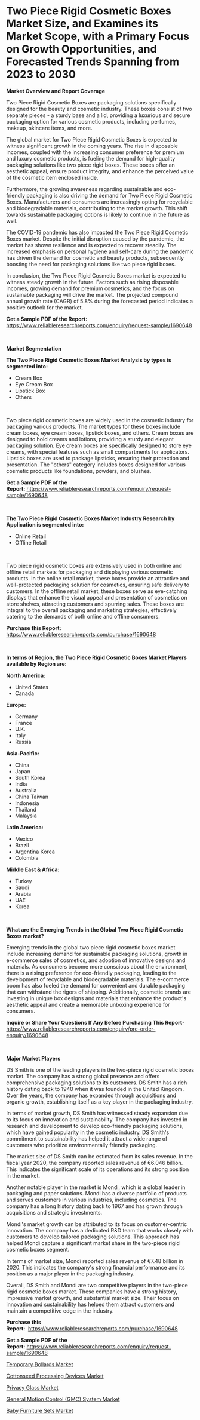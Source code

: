 <p><h1>Two Piece Rigid Cosmetic Boxes Market Size, and Examines its Market Scope, with a Primary Focus on Growth Opportunities, and Forecasted Trends Spanning from 2023 to 2030</h1></p><p><strong>Market Overview and Report Coverage</strong></p>
<p><p>Two Piece Rigid Cosmetic Boxes are packaging solutions specifically designed for the beauty and cosmetic industry. These boxes consist of two separate pieces - a sturdy base and a lid, providing a luxurious and secure packaging option for various cosmetic products, including perfumes, makeup, skincare items, and more.</p><p>The global market for Two Piece Rigid Cosmetic Boxes is expected to witness significant growth in the coming years. The rise in disposable incomes, coupled with the increasing consumer preference for premium and luxury cosmetic products, is fueling the demand for high-quality packaging solutions like two piece rigid boxes. These boxes offer an aesthetic appeal, ensure product integrity, and enhance the perceived value of the cosmetic item enclosed inside.</p><p>Furthermore, the growing awareness regarding sustainable and eco-friendly packaging is also driving the demand for Two Piece Rigid Cosmetic Boxes. Manufacturers and consumers are increasingly opting for recyclable and biodegradable materials, contributing to the market growth. This shift towards sustainable packaging options is likely to continue in the future as well.</p><p>The COVID-19 pandemic has also impacted the Two Piece Rigid Cosmetic Boxes market. Despite the initial disruption caused by the pandemic, the market has shown resilience and is expected to recover steadily. The increased emphasis on personal hygiene and self-care during the pandemic has driven the demand for cosmetic and beauty products, subsequently boosting the need for packaging solutions like two piece rigid boxes.</p><p>In conclusion, the Two Piece Rigid Cosmetic Boxes market is expected to witness steady growth in the future. Factors such as rising disposable incomes, growing demand for premium cosmetics, and the focus on sustainable packaging will drive the market. The projected compound annual growth rate (CAGR) of 5.8% during the forecasted period indicates a positive outlook for the market.</p></p>
<p><strong>Get a Sample PDF of the Report:</strong> <a href="https://www.reliableresearchreports.com/enquiry/request-sample/1690648">https://www.reliableresearchreports.com/enquiry/request-sample/1690648</a></p>
<p>&nbsp;</p>
<p><strong>Market Segmentation</strong></p>
<p><strong>The Two Piece Rigid Cosmetic Boxes Market Analysis by types is segmented into:</strong></p>
<p><ul><li>Cream Box</li><li>Eye Cream Box</li><li>Lipstick Box</li><li>Others</li></ul></p>
<p>&nbsp;</p>
<p><p>Two piece rigid cosmetic boxes are widely used in the cosmetic industry for packaging various products. The market types for these boxes include cream boxes, eye cream boxes, lipstick boxes, and others. Cream boxes are designed to hold creams and lotions, providing a sturdy and elegant packaging solution. Eye cream boxes are specifically designed to store eye creams, with special features such as small compartments for applicators. Lipstick boxes are used to package lipsticks, ensuring their protection and presentation. The "others" category includes boxes designed for various cosmetic products like foundations, powders, and blushes.</p></p>
<p><strong>Get a Sample PDF of the Report:</strong>&nbsp;<a href="https://www.reliableresearchreports.com/enquiry/request-sample/1690648">https://www.reliableresearchreports.com/enquiry/request-sample/1690648</a></p>
<p>&nbsp;</p>
<p><strong>The Two Piece Rigid Cosmetic Boxes Market Industry Research by Application is segmented into:</strong></p>
<p><ul><li>Online Retail</li><li>Offline Retail</li></ul></p>
<p>&nbsp;</p>
<p><p>Two piece rigid cosmetic boxes are extensively used in both online and offline retail markets for packaging and displaying various cosmetic products. In the online retail market, these boxes provide an attractive and well-protected packaging solution for cosmetics, ensuring safe delivery to customers. In the offline retail market, these boxes serve as eye-catching displays that enhance the visual appeal and presentation of cosmetics on store shelves, attracting customers and spurring sales. These boxes are integral to the overall packaging and marketing strategies, effectively catering to the demands of both online and offline consumers.</p></p>
<p><strong>Purchase this Report:</strong>&nbsp; <a href="https://www.reliableresearchreports.com/purchase/1690648">https://www.reliableresearchreports.com/purchase/1690648</a></p>
<p>&nbsp;</p>
<p><strong>In terms of Region, the Two Piece Rigid Cosmetic Boxes Market Players available by Region are:</strong></p>
<p>
    <p> <strong> North America: </strong>
        <ul>
            <li>United States</li>
            <li>Canada</li>
        </ul>
        </p> 
    <p> <strong> Europe: </strong>
        <ul>
            <li>Germany</li>
            <li>France</li>
            <li>U.K.</li>
            <li>Italy</li>
            <li>Russia</li>
        </ul>
        </p> 
    <p> <strong> Asia-Pacific: </strong>
        <ul>
            <li>China</li>
            <li>Japan</li>
            <li>South Korea</li>
            <li>India</li>
            <li>Australia</li>
            <li>China Taiwan</li>
            <li>Indonesia</li>
            <li>Thailand</li>
            <li>Malaysia</li>
        </ul>
        </p> 
    <p> <strong> Latin America: </strong>
        <ul>
            <li>Mexico</li>
            <li>Brazil</li>
            <li>Argentina Korea</li>
            <li>Colombia</li>
        </ul>
        </p> 
    <p> <strong> Middle East & Africa: </strong>
        <ul>
            <li>Turkey</li>
            <li>Saudi</li>
            <li>Arabia</li>
            <li>UAE</li>
            <li>Korea</li>
        </ul>
    </p>
    </p>
<p>&nbsp;</p>
<p><strong>What are the Emerging Trends in the Global Two Piece Rigid Cosmetic Boxes market?</strong></p>
<p><p>Emerging trends in the global two piece rigid cosmetic boxes market include increasing demand for sustainable packaging solutions, growth in e-commerce sales of cosmetics, and adoption of innovative designs and materials. As consumers become more conscious about the environment, there is a rising preference for eco-friendly packaging, leading to the development of recyclable and biodegradable materials. The e-commerce boom has also fueled the demand for convenient and durable packaging that can withstand the rigors of shipping. Additionally, cosmetic brands are investing in unique box designs and materials that enhance the product's aesthetic appeal and create a memorable unboxing experience for consumers.</p></p>
<p><strong>Inquire or Share Your Questions If Any Before Purchasing This Report</strong>- <a href="https://www.reliableresearchreports.com/enquiry/pre-order-enquiry/1690648">https://www.reliableresearchreports.com/enquiry/pre-order-enquiry/1690648</a></p>
<p>&nbsp;</p>
<p><strong>Major Market Players</strong></p>
<p><p>DS Smith is one of the leading players in the two-piece rigid cosmetic boxes market. The company has a strong global presence and offers comprehensive packaging solutions to its customers. DS Smith has a rich history dating back to 1940 when it was founded in the United Kingdom. Over the years, the company has expanded through acquisitions and organic growth, establishing itself as a key player in the packaging industry.</p><p>In terms of market growth, DS Smith has witnessed steady expansion due to its focus on innovation and sustainability. The company has invested in research and development to develop eco-friendly packaging solutions, which have gained popularity in the cosmetic industry. DS Smith's commitment to sustainability has helped it attract a wide range of customers who prioritize environmentally friendly packaging.</p><p>The market size of DS Smith can be estimated from its sales revenue. In the fiscal year 2020, the company reported sales revenue of €6.046 billion. This indicates the significant scale of its operations and its strong position in the market.</p><p>Another notable player in the market is Mondi, which is a global leader in packaging and paper solutions. Mondi has a diverse portfolio of products and serves customers in various industries, including cosmetics. The company has a long history dating back to 1967 and has grown through acquisitions and strategic investments.</p><p>Mondi's market growth can be attributed to its focus on customer-centric innovation. The company has a dedicated R&D team that works closely with customers to develop tailored packaging solutions. This approach has helped Mondi capture a significant market share in the two-piece rigid cosmetic boxes segment.</p><p>In terms of market size, Mondi reported sales revenue of €7.48 billion in 2020. This indicates the company's strong financial performance and its position as a major player in the packaging industry.</p><p>Overall, DS Smith and Mondi are two competitive players in the two-piece rigid cosmetic boxes market. These companies have a strong history, impressive market growth, and substantial market size. Their focus on innovation and sustainability has helped them attract customers and maintain a competitive edge in the industry.</p></p>
<p><strong>Purchase this Report:</strong>&nbsp;&nbsp;<a href="https://www.reliableresearchreports.com/purchase/1690648">https://www.reliableresearchreports.com/purchase/1690648</a></p>
<p></p>
<p><strong>Get a Sample PDF of the Report:</strong>&nbsp;<a href="https://www.reliableresearchreports.com/enquiry/request-sample/1690648">https://www.reliableresearchreports.com/enquiry/request-sample/1690648</a></p>
<p><p><a href="https://medium.com/@siennaferry2023/temporary-bollards-nbsp-market-focuses-on-market-share-size-and-projected-forecast-till-2030-1b23951d4272">Temporary Bollards Market</a></p><p><a href="https://www.linkedin.com/pulse/cottonseed-processing-devices-market-insights-players-forecast-chgfe/">Cottonseed Processing Devices Market</a></p><p><a href="https://github.com/rahu1505/Market-Research-Report-List-1/blob/main/privacy-glass-market.md">Privacy Glass Market</a></p><p><a href="https://medium.com/@russpollich/general-motion-control-gmc-system-market-size-reveals-the-best-marketing-channels-in-global-30a7d6af6fb2">General Motion Control (GMC) System Market</a></p><p><a href="https://github.com/rahu1506/Market-Research-Report-List-1/blob/main/baby-furniture-sets-market.md">Baby Furniture Sets Market</a></p></p>